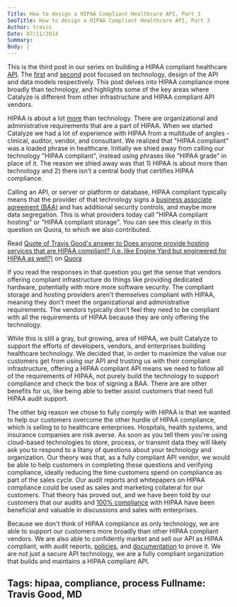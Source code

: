 ```yaml
---
Title: How to design a HIPAA Compliant Healthcare API, Part 3
SeoTitle: How to design a HIPAA Compliant Healthcare API, Part 3
Author: travis
Date: 07/11/2014
Summary: 
Body: |
---
```

This is the third post in our series on building a HIPAA compliant healthcare [API](/baas). The [first](/blog/how-to-design-a-hipaa-compliant-healthcare-api) and [second](https://www.catalyze.io/blog/how-to-design-a-hipaa-compliant-healthcare-api-part-2-1/) post focused on technology, design of the API and data models respectively. This post delves into HIPAA compliance more broadly than technology, and highlights some of the key areas where Catalyze is different from other infrastructure and HIPAA compliant API vendors.

HIPAA is about a lot [more](https://catalyze.io/hipaa/) than technology. There are organizational and administrative requirements that are a part of HIPAA. When we started Catalyze we had a lot of experience with HIPAA from a multitude of angles - clinical, auditor, vendor, and consultant. We realized that "HIPAA compliant" was a loaded phrase in healthcare. Initially we shied away from calling our technology "HIPAA compliant", instead using phrases like "HIPAA grade" in place of it. The reason we shied away was that 1) HIPAA is about more than technology and 2) there isn't a central body that certifies HIPAA compliance.

Calling an API, or server or platform or database, HIPAA compliant typically means that the provider of that technology signs a [business associate agreement (BAA)](/blog/business-associate-agreements/) and has additional security controls, and maybe more data segregation. This is what providers today call "HIPAA compliant hosting" or "HIPAA compliant storage". You can see this clearly in this question on Quora, to which we also contributed.

<span class="quora-content-embed" data-name="Does-anyone-provide-hosting-services-that-are-HIPAA-compliant-i-e-like-Engine-Yard-but-engineered-for-HIPAA-as-well/answer/Travis-Good/quote/1527882">Read <a data-width="576" data-height="956" class="quora-content-link" href="http://www.quora.com/Does-anyone-provide-hosting-services-that-are-HIPAA-compliant-i-e-like-Engine-Yard-but-engineered-for-HIPAA-as-well/answer/Travis-Good/quote/1527882" data-embed="BeDn8Fj" data-type="quote" data-id="1527882" data-key="c49764f8811634b48147e4c4cfdfbcc0">Quote of Travis Good's answer to Does anyone provide hosting services that are HIPAA compliant? (i.e. like Engine Yard but engineered for HIPAA as well?)</a> on <a href="http://www.quora.com">Quora</a><script type="text/javascript" src="http://www.quora.com/widgets/content"></script></span>

If you read the responses in that question you get the sense that vendors offering compliant infrastructure do things like providing dedicated hardware, potentially with more more software security. The compliant storage and hosting providers aren't themselves compliant with HIPAA, meaning they don't meet the organizational and administrative requirements. The vendors typically don't feel they need to be compliant with all the requirements of HIPAA because they are only offering the technology.

While this is still a gray, but growing, area of HIPAA, we built Catalyze to support the efforts of developers, vendors, and enterprises building healthcare technology. We decided that, in order to maximize the value our customers get from using our API and trusting us with their compliant infrastructure, offering a HIPAA compliant API means we need to follow all of the requirements of HIPAA, not purely build the technology to support compliance and check the box of signing a BAA. There are are other benefits for us, like being able to better assist customers that need full HIPAA audit support.

The other big reason we chose to fully comply with HIPAA is that we wanted to help our customers overcome the other hurdle of HIPAA compliance, which is selling to to healthcare enterprises. Hospitals, health systems, and insurance companies are risk averse. As soon as you tell them you're using cloud-based technologies to store, process, or transmit data they will likely ask you to respond to a litany of questions about your technology and organization. Our theory was that, as a fully compliant API vendor, we would be able to help customers in completing these questions and verifying compliance, ideally reducing the time customers spend on compliance as part of the sales cycle. Our audit reports and whitepapers on HIPAA compliance could be used as sales and marketing collateral for our customers. That theory has proved out, and we have been told by our customers that our audits and [100% compliance](https://catalyze.io/blog/what-does-it-take-to-be-100-hipaa-compliant/) with HIPAA have been beneficial and valuable in discussions and sales with enterprises.

Because we don't think of HIPAA compliance as only technology, we are able to support our customers more broadly than other HIPAA compliant vendors. We are also able to confidently market and sell our API as HIPAA compliant, with audit reports, [policies](https://catalyze.io/policy/), and [documentation](https://catalyze.io/hipaa/) to prove it. We are not just a secure API technology, we are a fully compliant organization that builds and maintains a HIPAA compliant API.

Tags: hipaa, compliance, process
Fullname: Travis Good, MD
---
